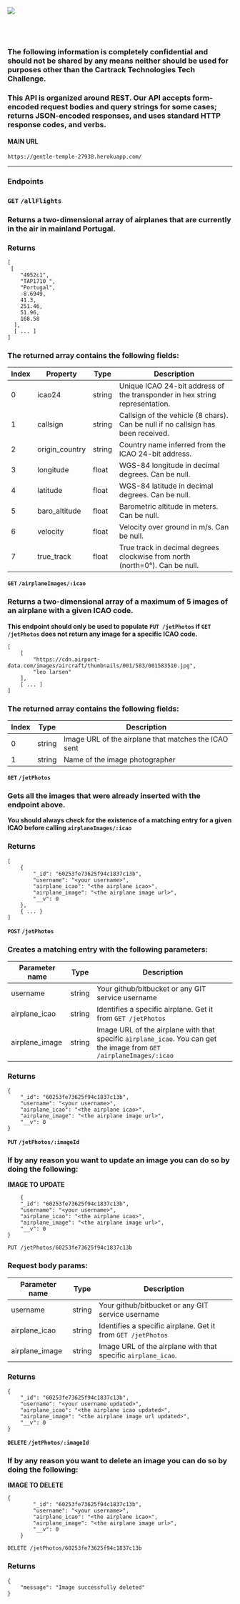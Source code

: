 ![](https://fleetweb-pt.cartrack.com/assets/cartrack-menu-logo-black.svg)
<br/><br/><br/><br/>

### The following information is completely confidential and should not be shared by any means neither should be used for purposes other than the Cartrack Technologies Tech Challenge.

### This API is organized around REST. Our API accepts form-encoded request bodies and query strings for some cases; returns JSON-encoded responses, and uses standard HTTP response codes, and verbs.



#### MAIN URL

`https://gentle-temple-27938.herokuapp.com/`

---

### Endpoints

### `GET` `/allFlights`

### Returns a two-dimensional array of airplanes that are currently in the air in mainland Portugal.

### Returns

    [
     [
        "4952c1",
        "TAP1710 ",
        "Portugal",
        -8.6949,
        41.3,
        251.46,
        51.96,
        168.58
      ],
      [ ... ]
    ]

### The returned array contains the following fields:

| Index | Property       | Type   | Description                                                                      |
| ----- | -------------- | ------ | -------------------------------------------------------------------------------- |
| 0     | icao24         | string | Unique ICAO 24-bit address of the transponder in hex string representation.      |
| 1     | callsign       | string | Callsign of the vehicle (8 chars). Can be null if no callsign has been received. |
| 2     | origin_country | string | Country name inferred from the ICAO 24-bit address.                              |
| 3     | longitude      | float  | WGS-84 longitude in decimal degrees. Can be null.                                |
| 4     | latitude       | float  | WGS-84 latitude in decimal degrees. Can be null.                                 |
| 5     | baro_altitude  | float  | Barometric altitude in meters. Can be null.                                      |
| 6     | velocity       | float  | Velocity over ground in m/s. Can be null.                                        |
| 7     | true_track     | float  | True track in decimal degrees clockwise from north (north=0°). Can be null.      |



**`GET` `/airplaneImages/:icao`**

### Returns a two-dimensional array of a maximum of 5 images of an airplane with a given ICAO code.

**This endpoint should only be used to populate `PUT /jetPhotos` if `GET /jetPhotos` does not return any image for a specific ICAO code.**

    [
        [
            "https://cdn.airport-data.com/images/aircraft/thumbnails/001/583/001583510.jpg",
            "leo larsen"
        ],
        [ ... ]
    ]

### The returned array contains the following fields:

| Index | Type   | Description                                          |
| ----- | ------ | ---------------------------------------------------- |
| 0     | string | Image URL of the airplane that matches the ICAO sent |
| 1     | string | Name of the image photographer                       |



**`GET` `/jetPhotos`**

### Gets all the images that were already inserted with the endpoint above.

**You should always check for the existence of a matching entry for a given ICAO before calling `airplaneImages/:icao`**

### Returns

    [
        {
            "_id": "60253fe73625f94c1837c13b",
            "username": "<your username>",
            "airplane_icao": "<the airplane icao>",
            "airplane_image": "<the airplane image url>",
            "__v": 0
        },
    	{ ... }
    ]



**`POST` `/jetPhotos`**

### Creates a matching entry with the following parameters:

| Parameter name | Type   | Description                                                                                                          |
| -------------- | ------ | -------------------------------------------------------------------------------------------------------------------- |
| username       | string | Your github/bitbucket or any GIT service username                                                                    |
| airplane_icao  | string | Identifies a specific airplane. Get it from `GET /jetPhotos`                                                         |
| airplane_image | string | Image URL of the airplane with that specific `airplane_icao`. You can get the image from `GET /airplaneImages/:icao` |

### Returns

    {
        "_id": "60253fe73625f94c1837c13b",
        "username": "<your username>",
        "airplane_icao": "<the airplane icao>",
        "airplane_image": "<the airplane image url>",
        "__v": 0
    }



**`PUT` `/jetPhotos/:imageId`**

### If by any reason you want to update an image you can do so by doing the following:

**IMAGE TO UPDATE**

        {
    	"_id": "60253fe73625f94c1837c13b",
    	"username": "<your username>",
    	"airplane_icao": "<the airplane icao>",
    	"airplane_image": "<the airplane image url>",
    	"__v": 0
    }

`PUT /jetPhotos/60253fe73625f94c1837c13b`

### Request body params:

| Parameter name | Type   | Description                                                   |
| -------------- | ------ | ------------------------------------------------------------- |
| username       | string | Your github/bitbucket or any GIT service username             |
| airplane_icao  | string | Identifies a specific airplane. Get it from `GET /jetPhotos`  |
| airplane_image | string | Image URL of the airplane with that specific `airplane_icao`. |

### Returns

    {
        "_id": "60253fe73625f94c1837c13b",
        "username": "<your username updated>",
        "airplane_icao": "<the airplane icao updated>",
        "airplane_image": "<the airplane image url updated>",
        "__v": 0
    }



**`DELETE` `/jetPhotos/:imageId`**

### If by any reason you want to delete an image you can do so by doing the following:

**IMAGE TO DELETE**

    {
            "_id": "60253fe73625f94c1837c13b",
            "username": "<your username>",
            "airplane_icao": "<the airplane icao>",
            "airplane_image": "<the airplane image url>",
            "__v": 0
        }

`DELETE /jetPhotos/60253fe73625f94c1837c13b`

### Returns

    {
        "message": "Image successfully deleted"
    }


